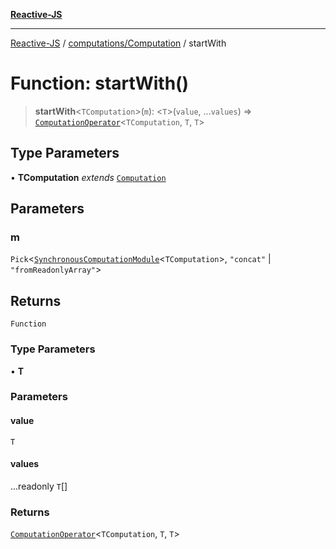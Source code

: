 [**Reactive-JS**](../../../README.md)

***

[Reactive-JS](../../../README.md) / [computations/Computation](../README.md) / startWith

# Function: startWith()

> **startWith**\<`TComputation`\>(`m`): \<`T`\>(`value`, ...`values`) => [`ComputationOperator`](../../type-aliases/ComputationOperator.md)\<`TComputation`, `T`, `T`\>

## Type Parameters

• **TComputation** *extends* [`Computation`](../../type-aliases/Computation.md)

## Parameters

### m

`Pick`\<[`SynchronousComputationModule`](../../interfaces/SynchronousComputationModule.md)\<`TComputation`\>, `"concat"` \| `"fromReadonlyArray"`\>

## Returns

`Function`

### Type Parameters

• **T**

### Parameters

#### value

`T`

#### values

...readonly `T`[]

### Returns

[`ComputationOperator`](../../type-aliases/ComputationOperator.md)\<`TComputation`, `T`, `T`\>
